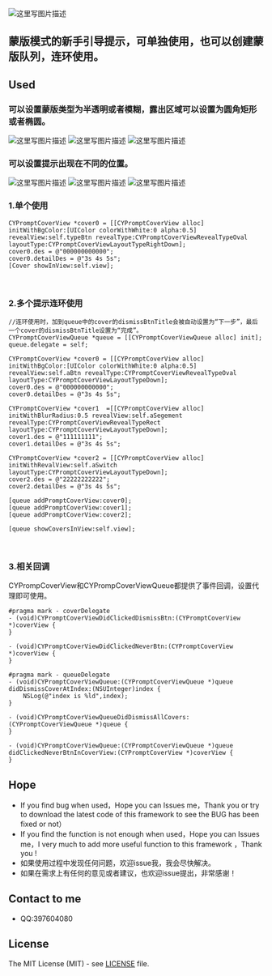 ![这里写图片描述](https://github.com/SimonCY/CYPromptCoverTest/raw/master/Img/logo.PNG)

蒙版模式的新手引导提示，可单独使用，也可以创建蒙版队列，连环使用。
------------------------------------------------------
## Used

### 可以设置蒙版类型为半透明或者模糊，露出区域可以设置为圆角矩形或者椭圆。

![这里写图片描述](https://github.com/SimonCY/CYPromptCoverTest/raw/master/Img/IMG_7212.PNG) ![这里写图片描述](https://github.com/SimonCY/CYPromptCoverTest/raw/master/Img/IMG_7213.PNG) ![这里写图片描述](https://github.com/SimonCY/CYPromptCoverTest/raw/master/Img/IMG_7214.PNG)

### 可以设置提示出现在不同的位置。

![这里写图片描述](https://github.com/SimonCY/CYPromptCoverTest/raw/master/Img/IMG_7209.PNG) ![这里写图片描述](https://github.com/SimonCY/CYPromptCoverTest/raw/master/Img/IMG_720.PNG) ![这里写图片描述](https://github.com/SimonCY/CYPromptCoverTest/raw/master/Img/IMG_7211.PNG)

### 1.单个使用

```objc
CYPromptCoverView *cover0 = [[CYPromptCoverView alloc] initWithBgColor:[UIColor colorWithWhite:0 alpha:0.5] revealView:self.typeBtn revealType:CYPromptCoverViewRevealTypeOval layoutType:CYPromptCoverViewLayoutTypeRightDown];
cover0.des = @"000000000000";
cover0.detailDes = @"3s 4s 5s";
[Cover showInView:self.view];
```
    
### 2.多个提示连环使用
  
```objc
//连环使用时，加到queue中的cover的dismissBtnTitle会被自动设置为“下一步”，最后一个cover的dismissBtnTitle设置为“完成”。
CYPromptCoverViewQueue *queue = [[CYPromptCoverViewQueue alloc] init];
queue.delegate = self;
    
CYPromptCoverView *cover0 = [[CYPromptCoverView alloc] initWithBgColor:[UIColor colorWithWhite:0 alpha:0.5] revealView:self.aBtn revealType:CYPromptCoverViewRevealTypeOval layoutType:CYPromptCoverViewLayoutTypeDown];
cover0.des = @"000000000000";
cover0.detailDes = @"3s 4s 5s";
    
CYPromptCoverView *cover1  =[[CYPromptCoverView alloc] initWithBlurRadius:0.5 revealView:self.aSegement revealType:CYPromptCoverViewRevealTypeRect layoutType:CYPromptCoverViewLayoutTypeDown];
cover1.des = @"111111111";
cover1.detailDes = @"3s 4s 5s";

CYPromptCoverView *cover2 = [[CYPromptCoverView alloc] initWithRevalView:self.aSwitch layoutType:CYPromptCoverViewLayoutTypeDown];
cover2.des = @"22222222222";
cover2.detailDes = @"3s 4s 5s";
    
[queue addPromptCoverView:cover0];
[queue addPromptCoverView:cover1];
[queue addPromptCoverView:cover2];
    
[queue showCoversInView:self.view];
```
    
### 3.相关回调
CYPrompCoverView和CYPrompCoverViewQueue都提供了事件回调，设置代理即可使用。
    
```objc
#pragma mark - coverDelegate
- (void)CYPromptCoverViewDidClickedDismissBtn:(CYPromptCoverView *)coverView {
}

- (void)CYPromptCoverViewDidClickedNeverBtn:(CYPromptCoverView *)coverView {
}
    
#pragma mark - queueDelegate
- (void)CYPromptCoverViewQueue:(CYPromptCoverViewQueue *)queue didDismissCoverAtIndex:(NSUInteger)index {
    NSLog(@"index is %ld",index);
}
  
- (void)CYPromptCoverViewQueueDidDismissAllCovers:(CYPromptCoverViewQueue *)queue {
}

- (void)CYPromptCoverViewQueue:(CYPromptCoverViewQueue *)queue didClickedNeverBtnInCoverView:(CYPromptCoverView *)coverView {
}
```
## <a id="Hope"></a>Hope
* If you find bug when used，Hope you can Issues me，Thank you or try to download the latest code of this framework to see the BUG has been fixed or not）
* If you find the function is not enough when used，Hope you can Issues me，I very much to add more useful function to this framework ，Thank you !
* 如果使用过程中发现任何问题，欢迎issue我，我会尽快解决。
* 如果在需求上有任何的意见或者建议，也欢迎issue提出，非常感谢！
## Contact to me
* QQ:397604080  
 
## License

The MIT License (MIT) - see [LICENSE](LICENSE) file.
